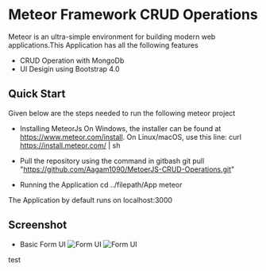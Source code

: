 # Meteor Framework CRUD Operations

Meteor is an ultra-simple environment for building modern web applications.This Application has all the following features

  - CRUD Operation with MongoDb
  - UI Desigin using Bootstrap 4.0

## Quick Start

Given below are the steps needed to run the following meteor project 

- Installing MeteorJs
		On Windows, the installer can be found at https://www.meteor.com/install.
		On Linux/macOS, use this line: curl https://install.meteor.com/ | sh

- Pull the repository using the command in gitbash
		 git pull "https://github.com/Aagam1090/MetoerJS-CRUD-Operations.git"

- Running the Application
		 cd ../filepath/App
		meteor

The Application by default runs on localhost:3000 

## Screenshot
- Basic Form UI
![Form UI](Image1.JPG)
![Form UI](Image2.JPG)

test


